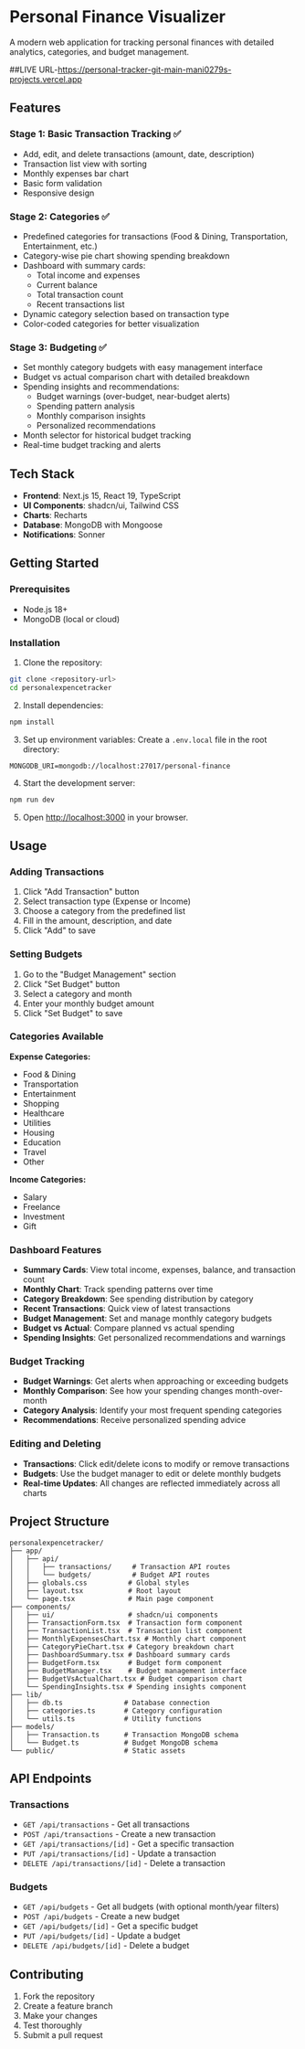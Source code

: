 # Personal Finance Visualizer

A modern web application for tracking personal finances with detailed analytics, categories, and budget management.

##LIVE URL-https://personal-tracker-git-main-mani0279s-projects.vercel.app


## Features

### Stage 1: Basic Transaction Tracking ✅
- Add, edit, and delete transactions (amount, date, description)
- Transaction list view with sorting
- Monthly expenses bar chart
- Basic form validation
- Responsive design

### Stage 2: Categories ✅
- Predefined categories for transactions (Food & Dining, Transportation, Entertainment, etc.)
- Category-wise pie chart showing spending breakdown
- Dashboard with summary cards:
  - Total income and expenses
  - Current balance
  - Total transaction count
  - Recent transactions list
- Dynamic category selection based on transaction type
- Color-coded categories for better visualization

### Stage 3: Budgeting ✅
- Set monthly category budgets with easy management interface
- Budget vs actual comparison chart with detailed breakdown
- Spending insights and recommendations:
  - Budget warnings (over-budget, near-budget alerts)
  - Spending pattern analysis
  - Monthly comparison insights
  - Personalized recommendations
- Month selector for historical budget tracking
- Real-time budget tracking and alerts

## Tech Stack

- **Frontend**: Next.js 15, React 19, TypeScript
- **UI Components**: shadcn/ui, Tailwind CSS
- **Charts**: Recharts
- **Database**: MongoDB with Mongoose
- **Notifications**: Sonner

## Getting Started

### Prerequisites

- Node.js 18+ 
- MongoDB (local or cloud)

### Installation

1. Clone the repository:
```bash
git clone <repository-url>
cd personalexpencetracker
```

2. Install dependencies:
```bash
npm install
```

3. Set up environment variables:
Create a `.env.local` file in the root directory:
```env
MONGODB_URI=mongodb://localhost:27017/personal-finance
```

4. Start the development server:
```bash
npm run dev
```

5. Open [http://localhost:3000](http://localhost:3000) in your browser.

## Usage

### Adding Transactions
1. Click "Add Transaction" button
2. Select transaction type (Expense or Income)
3. Choose a category from the predefined list
4. Fill in the amount, description, and date
5. Click "Add" to save

### Setting Budgets
1. Go to the "Budget Management" section
2. Click "Set Budget" button
3. Select a category and month
4. Enter your monthly budget amount
5. Click "Set Budget" to save

### Categories Available

**Expense Categories:**
- Food & Dining
- Transportation
- Entertainment
- Shopping
- Healthcare
- Utilities
- Housing
- Education
- Travel
- Other

**Income Categories:**
- Salary
- Freelance
- Investment
- Gift

### Dashboard Features
- **Summary Cards**: View total income, expenses, balance, and transaction count
- **Monthly Chart**: Track spending patterns over time
- **Category Breakdown**: See spending distribution by category
- **Recent Transactions**: Quick view of latest transactions
- **Budget Management**: Set and manage monthly category budgets
- **Budget vs Actual**: Compare planned vs actual spending
- **Spending Insights**: Get personalized recommendations and warnings

### Budget Tracking
- **Budget Warnings**: Get alerts when approaching or exceeding budgets
- **Monthly Comparison**: See how your spending changes month-over-month
- **Category Analysis**: Identify your most frequent spending categories
- **Recommendations**: Receive personalized spending advice

### Editing and Deleting
- **Transactions**: Click edit/delete icons to modify or remove transactions
- **Budgets**: Use the budget manager to edit or delete monthly budgets
- **Real-time Updates**: All changes are reflected immediately across all charts

## Project Structure

```
personalexpencetracker/
├── app/
│   ├── api/
│   │   ├── transactions/     # Transaction API routes
│   │   └── budgets/          # Budget API routes
│   ├── globals.css          # Global styles
│   ├── layout.tsx           # Root layout
│   └── page.tsx             # Main page component
├── components/
│   ├── ui/                  # shadcn/ui components
│   ├── TransactionForm.tsx  # Transaction form component
│   ├── TransactionList.tsx  # Transaction list component
│   ├── MonthlyExpensesChart.tsx # Monthly chart component
│   ├── CategoryPieChart.tsx # Category breakdown chart
│   ├── DashboardSummary.tsx # Dashboard summary cards
│   ├── BudgetForm.tsx       # Budget form component
│   ├── BudgetManager.tsx    # Budget management interface
│   ├── BudgetVsActualChart.tsx # Budget comparison chart
│   └── SpendingInsights.tsx # Spending insights component
├── lib/
│   ├── db.ts               # Database connection
│   ├── categories.ts       # Category configuration
│   └── utils.ts            # Utility functions
├── models/
│   ├── Transaction.ts      # Transaction MongoDB schema
│   └── Budget.ts           # Budget MongoDB schema
└── public/                 # Static assets
```

## API Endpoints

### Transactions
- `GET /api/transactions` - Get all transactions
- `POST /api/transactions` - Create a new transaction
- `GET /api/transactions/[id]` - Get a specific transaction
- `PUT /api/transactions/[id]` - Update a transaction
- `DELETE /api/transactions/[id]` - Delete a transaction

### Budgets
- `GET /api/budgets` - Get all budgets (with optional month/year filters)
- `POST /api/budgets` - Create a new budget
- `GET /api/budgets/[id]` - Get a specific budget
- `PUT /api/budgets/[id]` - Update a budget
- `DELETE /api/budgets/[id]` - Delete a budget

## Contributing

1. Fork the repository
2. Create a feature branch
3. Make your changes
4. Test thoroughly
5. Submit a pull request


